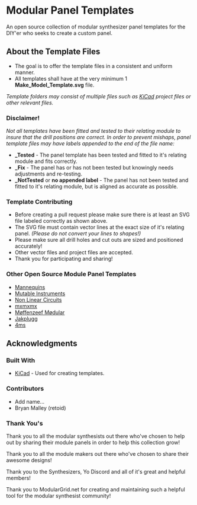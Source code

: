 # Modular Panel Templates

An open source collection of modular synthesizer panel templates for the DIY'er who seeks to create a custom panel.

## About the Template Files

* The goal is to offer the template files in a consistent and uniform manner.
* All templates shall have at the very minimum 1 **Make_Model_Template.svg** file.

*Template folders may consist of multiple files such as [KiCad](http://kicad-pcb.org/) project files or other relevant files.*

### Disclaimer!

*Not all templates have been fitted and tested to their relating module to insure that the drill positions are correct. In order to prevent mishaps, panel template files may have labels appended to the end of the file name:*

* **_Tested** - The panel template has been tested and fitted to it's relating module and fits correctly.
* **_Fix** - The panel has or has not been tested but knowingly needs adjustments and re-testing.
* **_NotTested** or **no appended label** - The panel has not been tested and fitted to it's relating module, but is aligned as accurate as possible.

### Template Contributing

* Before creating a pull request please make sure there is at least an SVG file labeled correctly as shown above.
* The SVG file must contain vector lines at the exact size of it's relating panel. *(Please do not convert your lines to shapes!)*
* Please make sure all drill holes and cut outs are sized and positioned accurately!
* Other vector files and project files are accepted.
* Thank you for participating and sharing!

### Other Open Source Module Panel Templates

* [Mannequins](https://github.com/whimsicalraps/MannequinsPanels)
* [Mutable Instruments](https://github.com/pichenettes/eurorack)
* [Non Linear Circuits](http://www.sdiy.org/pinky/data/data.html)
* [mxmxmx](https://github.com/mxmxmx)
* [Møffenzeef Mødular](https://github.com/moffenzeefmodular)
* [Jakplugg](https://github.com/jakplugg)
* [4ms](https://4mscompany.com/)

## Acknowledgments

### Built With

* [KiCad](http://kicad-pcb.org/) - Used for creating templates.

### Contributors

* Add name...
* Bryan Malley (retoid)

### Thank You's

Thank you to all the modular synthesists out there who've chosen to help out by sharing their module panels in order to help this collection grow!

Thank you to all the module makers out there who've chosen to share their awesome designs!

Thank you to the Synthesizers, Yo Discord and all of it's great and helpful members!

Thank you to ModularGrid.net for creating and maintaining such a helpful tool for the modular synthesist community!

